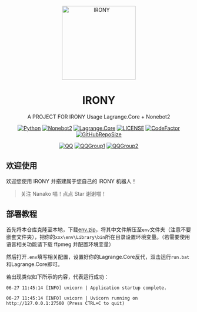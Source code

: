 <div align="center">

<p align="center">
<img  alt="IRONY" src="https://cdn.jsdelivr.net/gh/ElainaFanBoy/picx-images-hosting@master/20230720/icon.png" width="200" height="200" alt="IRONY"/>
</p>

<h1 align="center">
IRONY
</h1>

A PROJECT FOR IRONY Usage Lagrange.Core + Nonebot2

<p align="center">

[![Python](https://img.shields.io/badge/Python-3.9+-00a393?style=for-the-badge&logo=python&color=406882)](https://python.org)
[![Nonebot2](https://img.shields.io/badge/Onebot-Nonebot2-red?style=for-the-badge&logo=appveyor&color=EA5252)](https://github.com/nonebot/nonebot2)
[![Lagrange.Core](https://img.shields.io/badge/OneBot-Lagrange.Core-green.svg?style=for-the-badge&logo=appveyor&color=blue)](https://github.com/KonataDev/Lagrange.Core)
[![LICENSE](https://img.shields.io/github/license/ElainaFanBoy/IRONY?style=for-the-badge&logo=github&color=609966)](https://github.com/ElainaFanBoy/IRONY/blob/master/LICENSE)
[![CodeFactor](https://img.shields.io/badge/CodeFactor-A-00a393?style=for-the-badge&logo=codefactor&color=00B16A)](https://www.codefactor.io/repository/github/ElainaFanBoy/IRONY)
[![GitHubRepoSize](https://img.shields.io/github/repo-size/ElainaFanBoy/IRONY?style=for-the-badge&logo=github&color=609966)](https://github.com/ElainaFanBoy/IRONY)

[![QQ](https://img.shields.io/badge/Nanako-712111161-red?style=for-the-badge&logo=tencentqq&color=FFADBC)](http://wpa.qq.com/msgrd?v=3&uin=712111161&site=qq&menu=yes)
[![QQGroup1](https://img.shields.io/badge/%5BBot%231%5DIRONY%27s%20Home-527244914-red?style=for-the-badge&logo=tencentqq&color=3A8891)](https://qm.qq.com/cgi-bin/qm/qr?k=dRXdn8MbK5OjWVvp5nn3mZfVv9t0A5y5&jump_from=webapi&authKey=Rd35Ezb2myZwrujG+pZZk5u5mjCho4l8BGXWO+BXDolmv68QY1BcDtWv2arfnK5J)
[![QQGroup2](https://img.shields.io/badge/%5BBot%232%5DIRONY%27s%20Home-830376488-red?style=for-the-badge&logo=tencentqq&color=3A8891)](https://qm.qq.com/cgi-bin/qm/qr?k=AGfL9ka-0Fy5eH4ybuYDJmaI9G7nlG-m&jump_from=webapi&authKey=E/QvtkmiBn1ONZahU+Zc9sQaSh9IsMS9aCnxe/X6buLJBNPgN2cjFL2cj3r4VsRV)

<div align="left">

## 欢迎使用

欢迎您使用 IRONY 并搭建属于您自己的 IRONY 机器人！

> 关注 Nanako 喵！点点 Star 谢谢喵！

## 部署教程

首先将本仓库克隆至本地，下载[env.zip](https://drive.google.com/file/d/1KO_BZpFZS3ALm6JDEmkHXfl7xWJ38q6x/view?usp=sharing)，将其中文件解压至`env`文件夹（注意不要嵌套文件夹），把你的`xxx\env\Library\bin`所在目录设置环境变量。（若需要使用语音相关功能请下载 ffpmeg 并配置环境变量）

然后打开`.env`填写相关配置，设置好你的Lagrange.Core反代，双击运行`run.bat`和Lagrange.Core即可。


若出现类似如下所示的内容，代表运行成功：

```
06-27 11:45:14 [INFO] uvicorn | Application startup complete.

06-27 11:45:14 [INFO] uvicorn | Uvicorn running on http://127.0.0.1:27500 (Press CTRL+C to quit)
```
